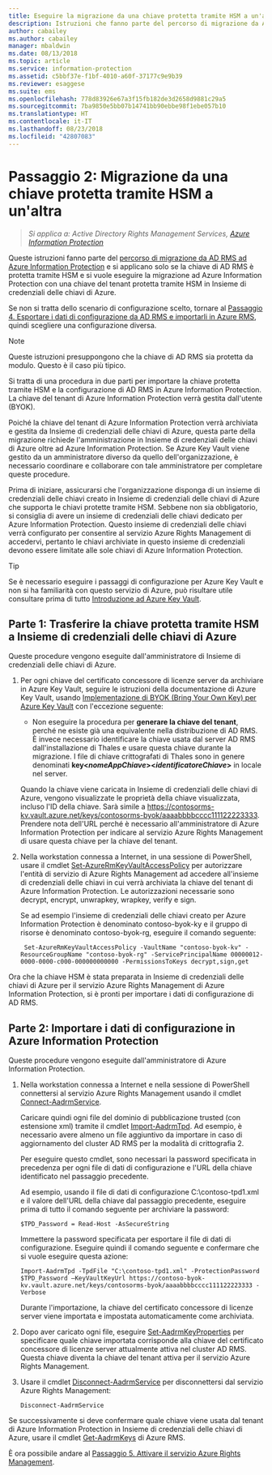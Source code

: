 ```yaml
---
title: Eseguire la migrazione da una chiave protetta tramite HSM a un'altra - AIP
description: Istruzioni che fanno parte del percorso di migrazione da AD RMS ad Azure Information Protection e si applicano solo se la chiave di AD RMS è protetta tramite HSM e si vuole eseguire la migrazione ad Azure Information Protection con una chiave del tenant protetta tramite HSM in Insieme di credenziali delle chiavi di Azure.
author: cabailey
ms.author: cabailey
manager: mbaldwin
ms.date: 08/13/2018
ms.topic: article
ms.service: information-protection
ms.assetid: c5bbf37e-f1bf-4010-a60f-37177c9e9b39
ms.reviewer: esaggese
ms.suite: ems
ms.openlocfilehash: 778d83926e67a3f15fb182de3d2658d9881c29a5
ms.sourcegitcommit: 7ba9850e5bb07b14741bb90ebbe98f1ebe057b10
ms.translationtype: HT
ms.contentlocale: it-IT
ms.lasthandoff: 08/23/2018
ms.locfileid: "42807083"
---
```

# <a name="step-2-hsm-protected-key-to-hsm-protected-key-migration"></a>Passaggio 2: Migrazione da una chiave protetta tramite HSM a un'altra

>*Si applica a: Active Directory Rights Management Services, [Azure Information Protection](https://azure.microsoft.com/pricing/details/information-protection)*


Queste istruzioni fanno parte del [percorso di migrazione da AD RMS ad Azure Information Protection](migrate-from-ad-rms-to-azure-rms.md) e si applicano solo se la chiave di AD RMS è protetta tramite HSM e si vuole eseguire la migrazione ad Azure Information Protection con una chiave del tenant protetta tramite HSM in Insieme di credenziali delle chiavi di Azure. 

Se non si tratta dello scenario di configurazione scelto, tornare al [Passaggio 4. Esportare i dati di configurazione da AD RMS e importarli in Azure RMS](migrate-from-ad-rms-phase2.md#step-4-export-configuration-data-from-ad-rms-and-import-it-to-azure-information-protection), quindi scegliere una configurazione diversa.

> [!NOTE]
> Queste istruzioni presuppongono che la chiave di AD RMS sia protetta da modulo. Questo è il caso più tipico. 

Si tratta di una procedura in due parti per importare la chiave protetta tramite HSM e la configurazione di AD RMS in Azure Information Protection. La chiave del tenant di Azure Information Protection verrà gestita dall'utente (BYOK).

Poiché la chiave del tenant di Azure Information Protection verrà archiviata e gestita da Insieme di credenziali delle chiavi di Azure, questa parte della migrazione richiede l'amministrazione in Insieme di credenziali delle chiavi di Azure oltre ad Azure Information Protection. Se Azure Key Vault viene gestito da un amministratore diverso da quello dell'organizzazione, è necessario coordinare e collaborare con tale amministratore per completare queste procedure.

Prima di iniziare, assicurarsi che l'organizzazione disponga di un insieme di credenziali delle chiavi creato in Insieme di credenziali delle chiavi di Azure che supporta le chiavi protette tramite HSM. Sebbene non sia obbligatorio, si consiglia di avere un insieme di credenziali delle chiavi dedicato per Azure Information Protection. Questo insieme di credenziali delle chiavi verrà configurato per consentire al servizio Azure Rights Management di accedervi, pertanto le chiavi archiviate in questo insieme di credenziali devono essere limitate alle sole chiavi di Azure Information Protection.


> [!TIP]
> Se è necessario eseguire i passaggi di configurazione per Azure Key Vault e non si ha familiarità con questo servizio di Azure, può risultare utile consultare prima di tutto [Introduzione ad Azure Key Vault](https://azure.microsoft.com/documentation/articles/key-vault-get-started/). 


## <a name="part-1-transfer-your-hsm-key-to-azure-key-vault"></a>Parte 1: Trasferire la chiave protetta tramite HSM a Insieme di credenziali delle chiavi di Azure

Queste procedure vengono eseguite dall'amministratore di Insieme di credenziali delle chiavi di Azure.

1. Per ogni chiave del certificato concessore di licenze server da archiviare in Azure Key Vault, seguire le istruzioni della documentazione di Azure Key Vault, usando [Implementazione di BYOK (Bring Your Own Key) per Azure Key Vault](https://azure.microsoft.com/documentation/articles/key-vault-hsm-protected-keys/#implementing-bring-your-own-key-byok-for-azurekey-vault) con l'eccezione seguente:

    - Non eseguire la procedura per **generare la chiave del tenant**, perché ne esiste già una equivalente nella distribuzione di AD RMS. È invece necessario identificare la chiave usata dal server AD RMS dall'installazione di Thales e usare questa chiave durante la migrazione. I file di chiave crittografati di Thales sono in genere denominati **key<*nomeAppChiave*><*identificatoreChiave*>** in locale nel server.

    Quando la chiave viene caricata in Insieme di credenziali delle chiavi di Azure, vengono visualizzate le proprietà della chiave visualizzata, incluso l'ID della chiave. Sarà simile a https://contosorms-kv.vault.azure.net/keys/contosorms-byok/aaaabbbbcccc111122223333. Prendere nota dell'URL perché è necessario all'amministratore di Azure Information Protection per indicare al servizio Azure Rights Management di usare questa chiave per la chiave del tenant.

2. Nella workstation connessa a Internet, in una sessione di PowerShell, usare il cmdlet [Set-AzureRmKeyVaultAccessPolicy](/powershell/module/azurerm.keyvault/set-azurermkeyvaultaccesspolicy) per autorizzare l'entità di servizio di Azure Rights Management ad accedere all'insieme di credenziali delle chiavi in cui verrà archiviata la chiave del tenant di Azure Information Protection. Le autorizzazioni necessarie sono decrypt, encrypt, unwrapkey, wrapkey, verify e sign.
    
    Se ad esempio l'insieme di credenziali delle chiavi creato per Azure Information Protection è denominato contoso-byok-ky e il gruppo di risorse è denominato contoso-byok-rg, eseguire il comando seguente:
    
        Set-AzureRmKeyVaultAccessPolicy -VaultName "contoso-byok-kv" -ResourceGroupName "contoso-byok-rg" -ServicePrincipalName 00000012-0000-0000-c000-000000000000 -PermissionsToKeys decrypt,sign,get


Ora che la chiave HSM è stata preparata in Insieme di credenziali delle chiavi di Azure per il servizio Azure Rights Management di Azure Information Protection, si è pronti per importare i dati di configurazione di AD RMS.

## <a name="part-2-import-the-configuration-data-to-azure-information-protection"></a>Parte 2: Importare i dati di configurazione in Azure Information Protection

Queste procedure vengono eseguite dall'amministratore di Azure Information Protection.

1. Nella workstation connessa a Internet e nella sessione di PowerShell connettersi al servizio Azure Rights Management usando il cmdlet [Connect-AadrmService](/powershell/aadrm/vlatest/connect-aadrmservice).
    
    Caricare quindi ogni file del dominio di pubblicazione trusted (con estensione xml) tramite il cmdlet [Import-AadrmTpd](/powershell/aadrm/vlatest/import-aadrmtpd). Ad esempio, è necessario avere almeno un file aggiuntivo da importare in caso di aggiornamento del cluster AD RMS per la modalità di crittografia 2.
    
    Per eseguire questo cmdlet, sono necessari la password specificata in precedenza per ogni file di dati di configurazione e l'URL della chiave identificato nel passaggio precedente.
    
    Ad esempio, usando il file di dati di configurazione C:\contoso-tpd1.xml e il valore dell'URL della chiave dal passaggio precedente, eseguire prima di tutto il comando seguente per archiviare la password:
    
    ```
    $TPD_Password = Read-Host -AsSecureString
    ```
    
    Immettere la password specificata per esportare il file di dati di configurazione. Eseguire quindi il comando seguente e confermare che si vuole eseguire questa azione:
    
    ```
    Import-AadrmTpd -TpdFile "C:\contoso-tpd1.xml" -ProtectionPassword $TPD_Password –KeyVaultKeyUrl https://contoso-byok-kv.vault.azure.net/keys/contosorms-byok/aaaabbbbcccc111122223333 -Verbose
    ```
    
    Durante l'importazione, la chiave del certificato concessore di licenze server viene importata e impostata automaticamente come archiviata.

2.  Dopo aver caricato ogni file, eseguire [Set-AadrmKeyProperties](/powershell/module/aadrm/set-aadrmkeyproperties) per specificare quale chiave importata corrisponde alla chiave del certificato concessore di licenze server attualmente attiva nel cluster AD RMS. Questa chiave diventa la chiave del tenant attiva per il servizio Azure Rights Management.

3.  Usare il cmdlet [Disconnect-AadrmService](/powershell/aadrm/vlatest/disconnect-aadrmservice) per disconnettersi dal servizio Azure Rights Management:

    ```
    Disconnect-AadrmService
    ```

Se successivamente si deve confermare quale chiave viene usata dal tenant di Azure Information Protection in Insieme di credenziali delle chiavi di Azure, usare il cmdlet [Get-AadrmKeys](/powershell/aadrm/vlatest/get-aadrmkeys) di Azure RMS.

È ora possibile andare al [Passaggio 5. Attivare il servizio Azure Rights Management](migrate-from-ad-rms-phase2.md#step-5-activate-the-azure-rights-management-service).


